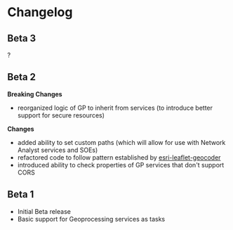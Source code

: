 # Changelog

## Beta 3
?

## Beta 2

**Breaking Changes**
* reorganized logic of GP to inherit from services (to introduce better support for secure resources)

**Changes**
* added ability to set custom paths (which will allow for use with Network Analyst services and SOEs)
* refactored code to follow pattern established by [esri-leaflet-geocoder](https://github.com/Esri/esri-leaflet-geocoder)
* introduced ability to check properties of GP services that don't support CORS

## Beta 1

* Initial Beta release
* Basic support for Geoprocessing services as tasks
